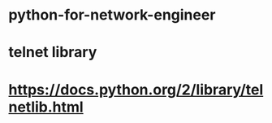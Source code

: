 # python-for-network-engineer

# telnet library
# https://docs.python.org/2/library/telnetlib.html

